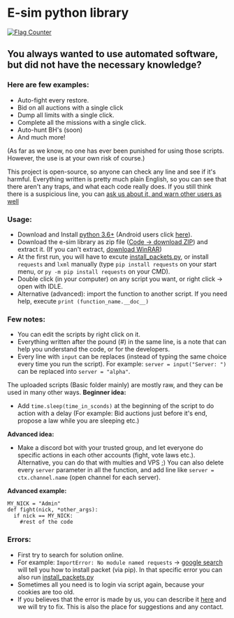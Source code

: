 # E-sim python library
[![Flag Counter](https://s01.flagcounter.com/mini/5j6R/bg_FFFFFF/txt_000000/border_CCCCCC/flags_0/)](https://info.flagcounter.com/5j6R)

## You always wanted to use automated software, but did not have the necessary knowledge?
### Here are few examples:
- Auto-fight every restore.
- Bid on all auctions with a single click
- Dump all limits with a single click.
- Complete all the missions with a single click.
- Auto-hunt BH's (soon)
- And much more!

(As far as we know, no one has ever been punished for using those scripts. However, the use is at your own risk of course.)

This project is open-source, so anyone can check any line and see if it's harmful.
Everything written is pretty much plain English, so you can see that there aren't any traps, and what each code really does.
If you still think there is a suspicious line, you can [ask us about it, and warn other users as well](https://github.com/e-sim-python/scripts/issues)

### Usage:
- Download and Install [python 3.6+](https://www.python.org/downloads/) (Android users click [here](https://github.com/e-sim-python/scripts/issues/2#issuecomment-698446627)).
- Download the e-sim library as zip file ([Code -> download ZIP](https://github.com/e-sim-python/scripts/archive/master.zip)) and extract it. (If you can't extract, [download WinRAR](https://www.rarlab.com/))
- At the first run, you will have to excute [install_packets.py](https://github.com/e-sim-python/scripts/blob/master/Help_functions/install_packets.py), or install `requests` and `lxml` manually (type `pip install requests` on your start menu, or `py -m pip install requests` on your CMD).
- Double click (in your computer) on any script you want, or right click -> open with IDLE.
- Alternative (advanced): import the function to another script. If you need help, execute `print (function_name.__doc__)`

### Few notes:
- You can edit the scripts by right click on it.
- Everything written after the pound (#) in the same line, is a note that can help you understand the code, or for the developers.
- Every line with `input` can be replaces (instead of typing the same choice every time you run the script). For example: `server = input("Server: ")` can be replaced into `server = "alpha"`.

The uploaded scripts (Basic folder mainly) are mostly raw, and they can be used in many other ways.
**Beginner idea:**
- Add `time.sleep(time_in_sconds)` at the beginning of the script to do action with a delay (For example: Bid auctions just before it's end, propose a law while you are sleeping etc.)

**Advanced idea:**
- Make a discord bot with your trusted group, and let everyone do specific actions in each other accounts (fight, vote laws etc.).
  Alternative, you can do that with multies and VPS ;)
  You can also delete every `server` parameter in all the function, and add line like `server = ctx.channel.name` (open channel for each server).

**Advanced example:**
```
MY_NICK = "Admin"
def fight(nick, *other_args):
  if nick == MY_NICK:
    #rest of the code
```

### Errors:
- First try to search for solution online.
- For example: `ImportError: No module named requests` -> [google search](https://www.google.com/search?q=No+module+named+requests) will tell you how to install packet (via pip). In that specific error you can also run [install_packets.py](https://github.com/e-sim-python/scripts/blob/master/Help_functions/install_packets.py)
- Sometimes all you need is to login via script again, because your cookies are too old.
- If you believes that the error is made by us, you can describe it [here](https://github.com/e-sim-python/scripts/issues) and we will try to fix. This is also the place for suggestions and any contact.
